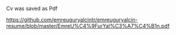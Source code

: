 Cv was saved as Pdf


 https://github.com/emreuguryalcintr/emreuguryalcin-resume/blob/master/EmreU%C4%9FurYal%C3%A7%C4%B1n.pdf
